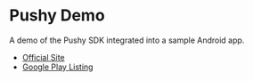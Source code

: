 # Pushy Demo
A demo of the Pushy SDK integrated into a sample Android app.

* [Official Site](https://pushy.me/)
* [Google Play Listing](https://play.google.com/store/apps/details?id=me.pushy.example)
